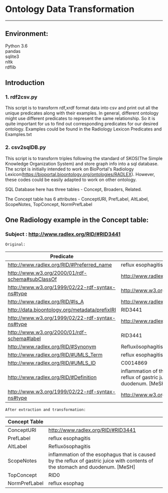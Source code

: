 # Ontology Data Transformation
***
## Environment:
Python 3.6<br/>  pandas<br/>  sqlite3<br/> nltk<br/>  rdflib

## Introduction

### 1. rdf2csv.py

This script is to transform rdf,xrdf format data into csv and print out all the unique predicates along with their examples. In general, different ontology might use different predicates to represent the same relationship. So it is quite important for us to find out corresponding predicates for our desired ontology. Examples could be found in the Radiology Lexicon Predicates and Examples.txt

### 2. csv2sqlDB.py

This script is to transform triples following the standard of SKOS(The Simple Knowledge Organization System) and store graph info into a sql database. The script is initially intended to work on BioPortal's Radiology Lexicon(https://bioportal.bioontology.org/ontologies/RADLEX). However, these codes could be easily adapted to work on other ontology.

SQL Database here has three tables - Concept, Broaders, Related.

The Concept table has 6 attributes - ConceptURI, PrefLabel, AltLabel, ScopeNotes, TopConcept, NormPrefLabel

## One Radiology example in the Concept table:

### Subject : http://www.radlex.org/RID/#RID3441
```
Original:
```

|Predicate|Object|
|---|---
|http://www.radlex.org/RID/#Preferred_name|reflux esophagitis
|http://www.w3.org/2000/01/rdf-schema#subClassOf|http://www.radlex.org/RID/#RID3440
|http://www.w3.org/1999/02/22-rdf-syntax-ns#type|http://www.w3.org/2002/07/owl#NamedIndividual
|http://www.radlex.org/RID/#Is_A|http://www.radlex.org/RID/#RID3440
|http://data.bioontology.org/metadata/prefixIRI|RID3441
|http://www.w3.org/1999/02/22-rdf-syntax-ns#type|http://www.radlex.org/RID/#pathophysiology_metaclass
|http://www.w3.org/2000/01/rdf-schema#label|RID3441
|http://www.radlex.org/RID/#Synonym|Refluxösophagitis
|http://www.radlex.org/RID/#UMLS_Term|reflux esophagitis
|http://www.radlex.org/RID/#UMLS_ID|C0014869
|http://www.radlex.org/RID/#Definition|inflammation of the esophagus that is caused by the reflux of gastric juice with contents of the stomach and duodenum. [MeSH]
|http://www.w3.org/1999/02/22-rdf-syntax-ns#type|http://www.w3.org/2002/07/owl#Class

```
After extraction and transformation:
```
|Concept Table| |
|---|---
ConceptURI|http://www.radlex.org/RID/#RID3441
PrefLabel|reflux esophagitis
AltLabel|Refluxösophagitis
ScopeNotes|inflammation of the esophagus that is caused by the reflux of gastric juice with contents of the stomach and duodenum. [MeSH]
TopConcept|RID0
NormPrefLabel|reflux esophag


